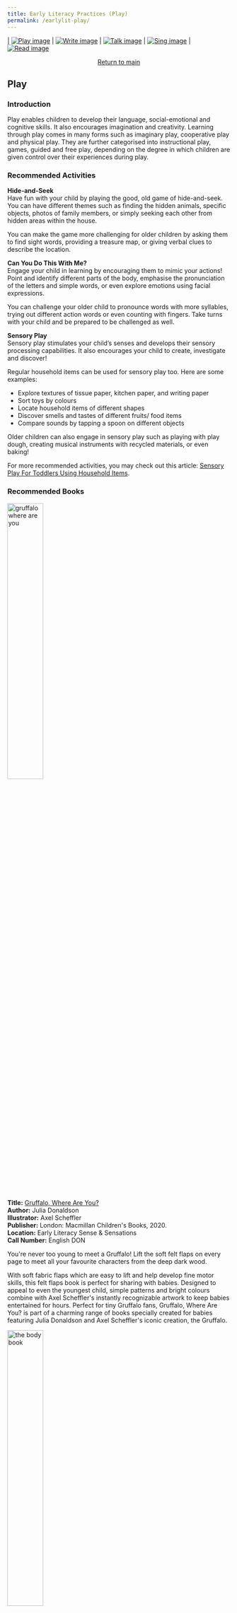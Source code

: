 ```yaml
---
title: Early Literacy Practices (Play)
permalink: /earlylit-play/
---
```

| [![Play image](/images/diyresources/preschool/EarlyReadPrac_Play.png)](/earlylit-play) | [![Write image](/images/diyresources/preschool/EarlyReadPrac_Write.png)](/earlylit-write) | [![Talk image](/images/diyresources/preschool/EarlyReadPrac_Talk.png)](/earlylit-talk) | [![Sing image](/images/diyresources/preschool/EarlyReadPrac_Sing.png)](/earlylit-sing) | [![Read image](/images/diyresources/preschool/EarlyReadPrac_Read.png)](/earlylit-read) <br>

<p style="text-align: center;"><a href="/diy-resources/preschool/preschool-main">Return to main</a></p>

## **Play**

### **Introduction**

Play enables children to develop their language, social-emotional and cognitive skills. It also encourages imagination and creativity. Learning through play comes in many forms such as imaginary play, cooperative play and physical play. They are further categorised into instructional play, games, guided and free play, depending on the degree in which children are given control over their experiences during play.

### **Recommended Activities**

**Hide-and-Seek** <br>
Have fun with your child by playing the good, old game of hide-and-seek. You can have different themes such as finding the hidden animals, specific objects, photos of family members, or simply seeking each other from hidden areas within the house. 

You can make the game more challenging for older children by asking them to find sight words, providing a treasure map, or giving verbal clues to describe the location. 

**Can You Do This With Me?** <br>
Engage your child in learning by encouraging them to mimic your actions! Point and identify different parts of the body, emphasise the pronunciation of the letters and simple words, or even explore emotions using facial expressions. 

You can challenge your older child to pronounce words with more syllables, trying out different action words or even counting with fingers. Take turns with your child and be prepared to be challenged as well. 

**Sensory Play** <br>
Sensory play stimulates your child’s senses and develops their sensory processing capabilities. It also encourages your child to create, investigate and discover! 

Regular household items can be used for sensory play too. Here are some examples:
* Explore textures of tissue paper, kitchen paper, and writing paper
* Sort toys by colours
* Locate household items of different shapes 
* Discover smells and tastes of different fruits/ food items
* Compare sounds by tapping a spoon on different objects

Older children can also engage in sensory play such as playing with play dough, creating musical instruments with recycled materials, or even baking!
 

For more recommended activities, you may check out this article: [Sensory Play For Toddlers Using Household Items](https://porch.com/advice/sensory-play-using-household-items).

### **Recommended Books**

<img src="/images/diyresources/preschool/Gruffalo%20Where%20Are%20You.jpg" alt="gruffalo where are you" style="width:40%">

**Title:** [Gruffalo, Where Are You?](https://catalogue.nlb.gov.sg/cgi-bin/spydus.exe/ENQ/WPAC/BIBENQ?SETLVL=&BRN=204390894)	 <br>
**Author:** Julia Donaldson <br>
**Illustrator:** Axel Scheffler <br>
**Publisher:** London: Macmillan Children's Books, 2020. <br>
**Location:** Early Literacy Sense & Sensations <br>
**Call Number:** English DON <br>

You're never too young to meet a Gruffalo! Lift the soft felt flaps on every page to meet all your favourite characters from the deep dark wood.

With soft fabric flaps which are easy to lift and help develop fine motor skills, this felt flaps book is perfect for sharing with babies. Designed to appeal to even the youngest child, simple patterns and bright colours combine with Axel Scheffler's instantly recognizable artwork to keep babies entertained for hours. Perfect for tiny Gruffalo fans, Gruffalo, Where Are You? is part of a charming range of books specially created for babies featuring Julia Donaldson and Axel Scheffler's iconic creation, the Gruffalo.

<img src="/images/diyresources/preschool/Hide%20and%20Seek.jpg" alt="the body book" style="width:40%">

**Title:** [Hide and Seek: Lift-the-Flap](https://catalogue.nlb.gov.sg/cgi-bin/spydus.exe/ENQ/WPAC/BIBENQ?SETLVL=&BRN=205501904) <br>
**Author:** Roald Dahl <br>
**Illustrator:** Quentin Blake <br>
**Publisher:** London: Puffin Books, 2021. <br>
**Location:** Early Literacy Sense & Sensations <br>
**Call Number:** English DAH <br>

It's time for a gloriumptious game of hide and seek with Roald Dahl!

Who's that hiding under the flap? Is it a ginormous giraffe or a friendly giant? Just watch out for the enormous crocodile...

With iconic illustrations from Quentin Blake, this sturdy, colourful lift-the-flap book is the perfect way to introduce the youngest chiddlers to the wonderful world of Roald Dahl.

<img src="/images/diyresources/preschool/Lets%20look%20at%20numbers.jpg" alt="let's look at numbers" style="width:40%">

**Title:** [Let’s Look at Numbers](https://catalogue.nlb.gov.sg/cgi-bin/spydus.exe/ENQ/WPAC/BIBENQ?SETLVL=&BRN=205501398) <br>
**Author:** Marion Deuchars <br>
**Illustrator:** Marion Deuchars <br>
**Publisher:** London: Laurence King Publishing, 2021. <br>
**Location:** Early Literacy Concepts <br>
**Call Number:** English 513.2 DEU <br>

Introduce numbers from 1 to 10 with this stunning board book, perfect for sharing with your baby or toddler.

Part of a brand-new series of board books Let's Look At... and with beautiful artwork from bestselling author and illustrator Marion Deuchars, this book is the perfect introduction to counting. Make learning fun and stimulating as you go through the pages of this gorgeous book for young readers.

<img src="/images/diyresources/preschool/Can%20you%20guess%20animals.jpg" alt="can you guess animals" style="width:50%">
	
**Title:** [Can You Guess? Animals: With the Very Hungry Caterpillar](https://catalogue.nlb.gov.sg/cgi-bin/spydus.exe/ENQ/WPAC/BIBENQ?SETLVL=&BRN=204383151 )	<br>
**Author:** Eric Carle <br>
**Illustrator:** Eric Carle <br>
**Publisher:** New York: World of Eric Carle, 2020. <br>
**Location:** Early Literacy Emergent Readers  <br>
**Call Number:** English 590 CAR <br>

Spot the animals in this guessing-game board book featuring The Very Hungry Caterpillar!

Which animal has wrinkly gray skin and a long trunk? It's an elephant! Try to guess which animal will appear on the next page from the colorful close-ups and clever clues from The Very Hungry Caterpillar. Eric Carle's beautiful classic illustrations bring the animals to life on the page! 

*All synopses taken from the respective publishers. The book covers are the copyright of the respective publishing companies.*

 **For more activities and book recommendations, click [here](/files/preschool/Early%20Literacy%20Practices_Compiled.pdf).**